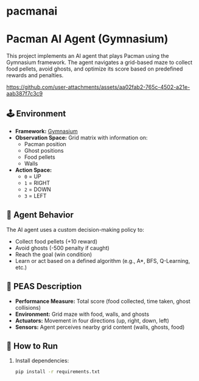 # pacmanai
#  Pacman AI Agent (Gymnasium)

This project implements an AI agent that plays Pacman using the Gymnasium framework. The agent navigates a grid-based maze to collect food pellets, avoid ghosts, and optimize its score based on predefined rewards and penalties.


https://github.com/user-attachments/assets/aa02fab2-765c-4502-a21e-aab387f7c3c9


## 🕹️ Environment

- **Framework:** [Gymnasium](https://github.com/Farama-Foundation/Gymnasium)
- **Observation Space:** Grid matrix with information on:
  - Pacman position
  - Ghost positions
  - Food pellets
  - Walls
- **Action Space:**
  - `0` = UP
  - `1` = RIGHT
  - `2` = DOWN
  - `3` = LEFT

## 🎯 Agent Behavior

The AI agent uses a custom decision-making policy to:
- Collect food pellets (+10 reward)
- Avoid ghosts (-500 penalty if caught)
- Reach the goal (win condition)
- Learn or act based on a defined algorithm (e.g., A*, BFS, Q-Learning, etc.)

## 🧪 PEAS Description

- **Performance Measure:** Total score (food collected, time taken, ghost collisions)
- **Environment:** Grid maze with food, walls, and ghosts
- **Actuators:** Movement in four directions (up, right, down, left)
- **Sensors:** Agent perceives nearby grid content (walls, ghosts, food)

## 🚀 How to Run

1. Install dependencies:
   ```bash
   pip install -r requirements.txt

